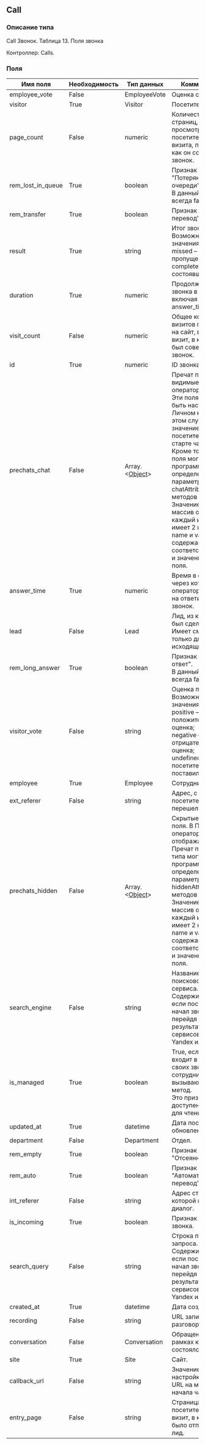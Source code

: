 
## Call

### Описание типа
Call
Звонок.
Таблица 13. Поля звонка

Контроллер: Сalls.

### Поля

| Имя поля | Необходимость | Тип данных | Комментарий |
|---|---|---|---|
|employee_vote|False|EmployeeVote|Оценка сотрудника.<br/>|
|visitor|True|Visitor|Посетитель.<br/>|
|page_count|False|numeric|Количество страниц, просмотренных посетителем в ходе визита, перед тем, как он совершил звонок.<br/>|
|rem_lost_in_queue|True|boolean|Признак "Потерянный в очереди".<br/>В данный момент всегда false.<br/>|
|rem_transfer|True|boolean|Признак "Ручной перевод".<br/>|
|result|True|string|Итог звонка.<br/>Возможные значения:<br/>missed – пропущенный;<br/>completed – состоявшийся.<br/>|
|duration|True|numeric|Продолжительность звонка в секундах, включая answer_time.<br/>|
|visit_count|False|numeric|Общее количество визитов посетителя на сайт, включая визит, в котором был совершен звонок.<br/>|
|id|True|numeric|ID звонка.<br/>|
|prechats_chat|False|Array.<[Object](/docs/types/Object.md)>|Пречат поля, видимые в Пульте оператора.<br/>Эти поля могут быть настроены в Личном кабинете. В этом случае их значение указывает посетитель при старте чата.<br/>Кроме того, пречат поля могут быть программно определены в параметрах chatAttributes методов Client API: .<br/>Значение поля – массив объектов, каждый из которых имеет 2 ключа: name и value, содержащие соответственно имя и значение пречат поля.<br/>|
|answer_time|True|numeric|Время в секундах, через которое оператор ответил на ответил на звонок.<br/>|
|lead|False|Lead|Лид, из которого был сделан звонок.<br/>Имеет смысл только для исходящих звонков.<br/>|
|rem_long_answer|True|boolean|Признак "Долгий ответ".<br/>В данный момент всегда false.<br/>|
|visitor_vote|False|string|Оценка посетителя.<br/>Возможные значения:<br/>positive – положительная оценка;<br/>negative – отрицательная оценка;<br/>undefined – посетитель не поставил оценку.<br/>|
|employee|True|Employee|Сотрудник.<br/>|
|ext_referer|False|string|Адрес, с которого посетитель перешел на сайт. <br/>|
|prechats_hidden|False|Array.<[Object](/docs/types/Object.md)>|Скрытые пречат поля. В Пульте оператора они не отображаются.<br/>Пречат поля этого типа могут быть программно определены в параметрах hiddenAttributes методов Client API: .<br/>Значение поля – массив объектов, каждый из которых имеет 2 ключа: name и value, содержащие соответственно имя и значение пречат поля.<br/>|
|search_engine|False|string|Название поискового сервиса.<br/>Содержит значение, если посетитель начал звонок, перейдя на сайт из результатов поиска сервисов типа Yandex или Google.<br/>|
|is_managed|True|boolean|True, если звонок входит в число своих звонков сотрудника, вызывающего метод.<br/>Это признак доступен только для чтения.<br/>|
|updated_at|True|datetime|Дата последнего обновления.<br/>|
|department|False|Department|Отдел.<br/>|
|rem_empty|True|boolean|Признак "Отсеянный".<br/>|
|rem_auto|True|boolean|Признак "Автоматический перевод". <br/>|
|int_referer|False|string|Адрес страницы, на которой начался диалог.<br/>|
|is_incoming|True|boolean|Признак входящего звонка.<br/>|
|search_query|False|string|Строка поискового запроса.<br/>Содержит значение, если посетитель начал звонок, перейдя на сайт из результатов поиска сервисов типа Yandex или Google.<br/>|
|created_at|True|datetime|Дата создания.<br/>|
|recording|False|string|URL записи разговора.<br/>|
|conversation|False|Conversation|Обращение, в рамках которого состоялся звонок.<br/>|
|site|True|Site|Сайт.<br/>|
|callback_url|False|string|Значение настройки Callback URL на момент начала чата.<br/>|
|entry_page|False|string|Страница, с которой посетитель начал визит, в котором было отправлен лид.<br/>|
